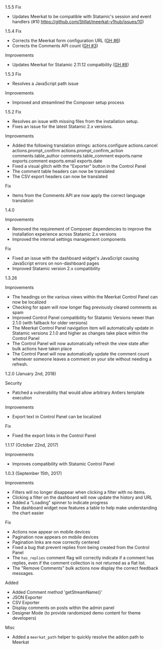 1.5.5
Fix
- Updates Meerkat to be compatible with Statamic's session and event handlers (#10 https://github.com/Stillat/meerkat-v1hub/issues/10)

1.5.4
Fix
- Corrects the Meerkat form configuration URL ([GH #6](https://github.com/Stillat/meerkat-v1hub/issues/6))
- Corrects the Comments API count ([GH #3](https://github.com/Stillat/meerkat-v1hub/issues/3))

Improvements
- Updates Meerkat for Statamic 2.11.12 compatbility ([GH #8](https://github.com/Stillat/meerkat-v1hub/issues/8))

1.5.3
Fix
- Resolves a JavaScript path issue

Improvements
- Improved and streamlined the Composer setup process

1.5.2
Fix
- Resolves an issue with missing files from the installation setup.
- Fixes an issue for the latest Statamic 2.x versions.


Improvements
- Added the following translation strings:
    actions.configure
    actions.cancel
    actions.prompt_confirm
    actions.prompt_confirm_action
    comments.table_author
    comments.table_comment
    exports.name
    exports.comment
    exports.email
    exports.date
- Fixed a visual glitch with the "Exporter" button in the Control Panel
- The comment table headers can now be translated
- The CSV export headers can now be translated

Fix
- Items from the Comments API are now apply the correct language translation


1.4.0

Improvements
- Removed the requirement of Composer dependencies to improve the installation experience across Statamic 2.x versions
- Improved the internal settings management components

Fix
- Fixed an issue with the dashboard widget's JavaScript causing JavaScript errors on non-dashboard pages
- Improved Statamic version 2.x compatibility

1.3.26

Improvements
- The headings on the various views within the Meerkat Control Panel can now be localized
- Checking for spam will now longer flag previously cleared comments as spam
- Improved Control Panel compatibility for Statamic Versions newer than 2.1.0 (with fallback for older versions)
- The Meerkat Control Panel navigation item will automatically update in Statamic versions 2.1.0 and higher as changes take place within the Control Panel
- The Control Panel will now automatically refresh the view state after bulk actions have taken place
- The Control Panel will now automatically update the comment count whenever someone leaves a comment on your site without needing a refresh.

1.2.0 (January 2nd, 2018)

Security
- Patched a vulnerability that would allow arbitrary Antlers template execution

Improvements
- Export text in Control Panel can be localized

Fix
- Fixed the export links in the Control Panel

1.1.17 (October 22nd, 2017)

Improvements
- Improves compatibility with Statamic Control Panel

1.0.3 (September 15th, 2017)

Improvements
- Filters will no longer disappear when clicking a filter with no items.
- Clicking a filter on the dashboard will now update the history and URL
- Added a "Loading" spinner to indicate progress
- The dashboard widget now features a table to help make understanding the chart easier

Fix
- Actions now appear on mobile devices
- Pagination now appears on mobile devices
- Pagination links are now correctly centered
- Fixed a bug that prevent replies from being created from the Control Panel
- The `has_replies` comment flag will correctly indicate if a comment has replies, even if the comment collection is not returned as a flat list.
- The "Remove Comments" bulk actions now display the correct feedback messages.

Added
- Added Comment method 'getStreamName()'
- JSON Exporter
- CSV  Exporter
- Display comments on posts within the admin panel
- Designer Mode (to provide randomized demo content for theme developers)

Misc
- Added a `meerkat_path` helper to quickly resolve the addon path to Meerkat